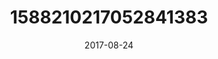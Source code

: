 ---
title: "1588210217052841383"
cover: "2017-08-24 14.38.00 1588210217052841383_46248401"
photo: "2017-08-24 14.38.00 1588210217052841383_46248401"
date: "2017-08-24"
type: "photo"
---